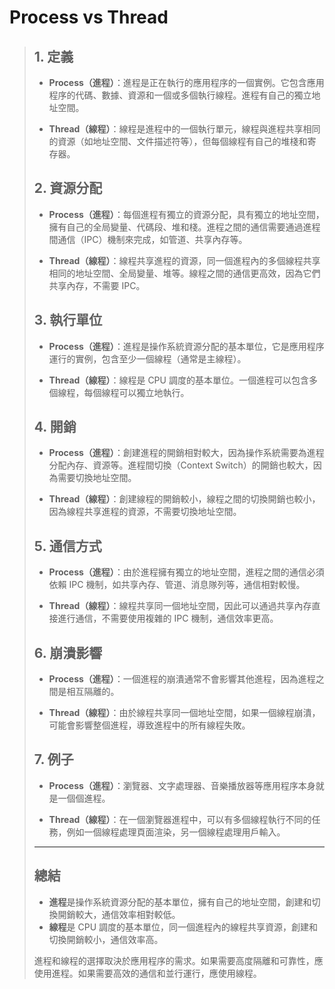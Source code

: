 
# Process vs Thread

>## 1. 定義
>
>- **Process（進程）**：進程是正在執行的應用程序的一個實例。它包含應用程序的代碼、數據、資源和一個或多個執行線程。進程有自己的獨立地址空間。
>
>- **Thread（線程）**：線程是進程中的一個執行單元，線程與進程共享相同的資源（如地址空間、文件描述符等），但每個線程有自己的堆棧和寄存器。
>
>## 2. 資源分配
>
>- **Process（進程）**：每個進程有獨立的資源分配，具有獨立的地址空間，擁有自己的全局變量、代碼段、堆和棧。進程之間的通信需要通過進程間通信（IPC）機制來完成，如管道、共享內存等。
>
>- **Thread（線程）**：線程共享進程的資源，同一個進程內的多個線程共享相同的地址空間、全局變量、堆等。線程之間的通信更高效，因為它們共享內存，不需要 IPC。
>
>## 3. 執行單位
>
>- **Process（進程）**：進程是操作系統資源分配的基本單位，它是應用程序運行的實例，包含至少一個線程（通常是主線程）。
>
>- **Thread（線程）**：線程是 CPU 調度的基本單位。一個進程可以包含多個線程，每個線程可以獨立地執行。
>
>## 4. 開銷
>
>- **Process（進程）**：創建進程的開銷相對較大，因為操作系統需要為進程分配內存、資源等。進程間切換（Context Switch）的開銷也較大，因為需要切換地址空間。
>
>- **Thread（線程）**：創建線程的開銷較小，線程之間的切換開銷也較小，因為線程共享進程的資源，不需要切換地址空間。
>
>## 5. 通信方式
>
>- **Process（進程）**：由於進程擁有獨立的地址空間，進程之間的通信必須依賴 IPC 機制，如共享內存、管道、消息隊列等，通信相對較慢。
>
>- **Thread（線程）**：線程共享同一個地址空間，因此可以通過共享內存直接進行通信，不需要使用複雜的 IPC 機制，通信效率更高。
>
>## 6. 崩潰影響
>
>- **Process（進程）**：一個進程的崩潰通常不會影響其他進程，因為進程之間是相互隔離的。
>
>- **Thread（線程）**：由於線程共享同一個地址空間，如果一個線程崩潰，可能會影響整個進程，導致進程中的所有線程失敗。
>
>## 7. 例子
>
>- **Process（進程）**：瀏覽器、文字處理器、音樂播放器等應用程序本身就是一個個進程。
>
>- **Thread（線程）**：在一個瀏覽器進程中，可以有多個線程執行不同的任務，例如一個線程處理頁面渲染，另一個線程處理用戶輸入。
>
>---
>
>## 總結
>
>- **進程**是操作系統資源分配的基本單位，擁有自己的地址空間，創建和切換開銷較大，通信效率相對較低。
>- **線程**是 CPU 調度的基本單位，同一個進程內的線程共享資源，創建和切換開銷較小，通信效率高。
>
>進程和線程的選擇取決於應用程序的需求。如果需要高度隔離和可靠性，應使用進程。如果需要高效的通信和並行運行，應使用線程。
